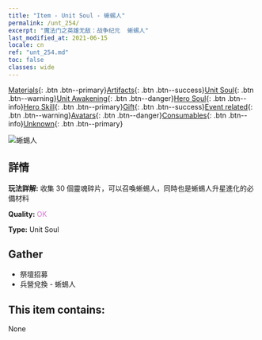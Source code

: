 ```yaml
---
title: "Item - Unit Soul - 蜥蜴人"
permalink: /unt_254/
excerpt: "魔法门之英雄无敌：战争纪元  蜥蜴人"
last_modified_at: 2021-06-15
locale: cn
ref: "unt_254.md"
toc: false
classes: wide
---
```

 [Materials](/ItemsCN/){: .btn .btn--primary}[Artifacts](/ItemsCN/Artifacts/){: .btn .btn--success}[Unit Soul](/ItemsCN/UnitSoul/){: .btn .btn--warning}[Unit Awakening](/ItemsCN/UnitAwakening/){: .btn .btn--danger}[Hero Soul](/ItemsCN/HeroSoul/){: .btn .btn--info}[Hero Skill](/ItemsCN/HeroSkill/){: .btn .btn--primary}[Gift](/ItemsCN/Gift/){: .btn .btn--success}[Event related](/ItemsCN/Events/){: .btn .btn--warning}[Avatars](/ItemsCN/Avatars/){: .btn .btn--danger}[Consumables](/ItemsCN/Consumables/){: .btn .btn--info}[Unknown](/ItemsCN/Unknown/){: .btn .btn--primary}

 ![蜥蜴人](/images/u/ti_xiyiren.jpg)

## 詳情
 **玩法詳解:** 收集 30 個靈魂碎片，可以召喚蜥蜴人，同時也是蜥蜴人升星進化的必備材料

 **Quality:** <span style="color: #DA70D6">OK</span>

 **Type:** Unit Soul

## Gather

*    祭壇招募 
*    兵營兌換 - 蜥蜴人 

## This item contains:

  None

